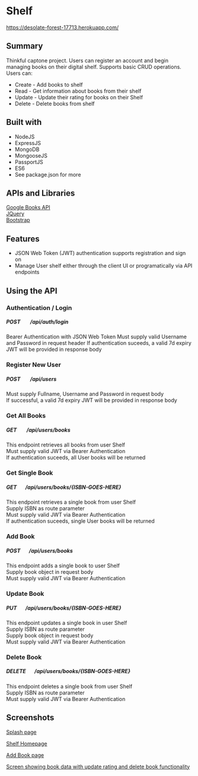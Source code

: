# Shelf
https://desolate-forest-17713.herokuapp.com/

## Summary
Thinkful captone project. Users can register an account and begin managing books on their digital shelf. Supports basic CRUD operations. Users can:
* Create - Add books to shelf
* Read - Get information about books from their shelf 
* Update - Update their rating for books on their Shelf
* Delete - Delete books from shelf

## Built with
* NodeJS
* ExpressJS
* MongoDB
* MongooseJS
* PassportJS
* ES6
* See package.json for more

## APIs and Libraries
[Google Books API](https://developers.google.com/books/docs/v1/using) <br>
[JQuery](https://api.jquery.com/) <br>
[Bootstrap](https://getbootstrap.com/docs/4.1/getting-started/introduction/) <br>

## Features
* JSON Web Token (JWT) authentication supports registration and sign on
* Manage User shelf either through the client UI or programatically via API endpoints

## Using the API

### Authentication / Login
##### POST &nbsp;&nbsp;&nbsp;&nbsp;&nbsp;&nbsp; /api/auth/login
Bearer Authentication with JSON Web Token
Must supply valid Username and Password in request header
If authentication suceeds, a valid 7d expiry JWT will be provided in response body

### Register New User
##### POST &nbsp;&nbsp;&nbsp;&nbsp;&nbsp;&nbsp; /api/users <br>
Must supply Fullname, Username and Password in request body <br>
If successful, a valid 7d expiry JWT will be provided in response body <br>

### Get All Books
##### GET &nbsp;&nbsp;&nbsp;&nbsp;&nbsp;&nbsp; /api/users/books <br>
This endpoint retrieves all books from user Shelf <br>
Must supply valid JWT via Bearer Authentication <br>
If authentication suceeds, all User books will be returned <br>

### Get Single Book
##### GET &nbsp;&nbsp;&nbsp;&nbsp;&nbsp;&nbsp;/api/users/books/{ISBN-GOES-HERE} <br>
This endpoint retrieves a single book from user Shelf <br>
Supply ISBN as route parameter <br>
Must supply valid JWT via Bearer Authentication <br>
If authentication suceeds, single User books will be returned <br>

### Add Book
##### POST &nbsp;&nbsp;&nbsp;&nbsp;&nbsp;&nbsp;/api/users/books <br>
This endpoint adds a single book to user Shelf <br>
Supply book object in request body <br>
Must supply valid JWT via Bearer Authentication <br>

### Update Book
##### PUT &nbsp;&nbsp;&nbsp;&nbsp;&nbsp;&nbsp;/api/users/books/{ISBN-GOES-HERE} <br>
This endpoint updates a single book in user Shelf <br>
Supply ISBN as route parameter <br>
Supply book object in request body <br>
Must supply valid JWT via Bearer Authentication <br>

### Delete Book
##### DELETE &nbsp;&nbsp;&nbsp;&nbsp;&nbsp;&nbsp;/api/users/books/{ISBN-GOES-HERE} <br>
This endpoint deletes a single book from user Shelf <br>
Supply ISBN as route parameter <br>
Must supply valid JWT via Bearer Authentication <br>

## Screenshots
[Splash page](https://postimg.cc/image/vk18ugngl/)

[Shelf Homepage](https://postimg.cc/image/spy3h18fp/)

[Add Book page](https://postimg.cc/image/spy3h0t05/)

[Screen showing book data with update rating and delete book functionality](https://postimg.cc/image/dtzk9fpb9/)
